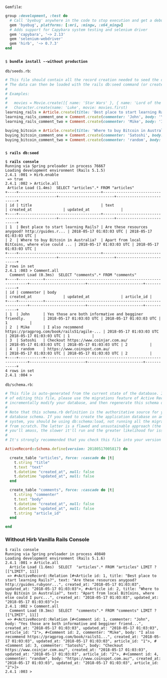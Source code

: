 `Gemfile`:
```ruby
group :development, :test do
  # Call 'byebug' anywhere in the code to stop execution and get a debugger console
  gem 'byebug', platforms: [:mri, :mingw, :x64_mingw]
  # Adds support for Capybara system testing and selenium driver
  gem 'capybara', '~> 2.13'
  gem 'selenium-webdriver'
  gem 'hirb', '~> 0.7.3'
end
```

<pre><code>
$ <b>bundle install --without production</b>
</pre></code>

`db/seeds.rb`:
```ruby
# This file should contain all the record creation needed to seed the database with its default values.
# The data can then be loaded with the rails db:seed command (or created alongside the database with db:setup).
#
# Examples:
#
#   movies = Movie.create([{ name: 'Star Wars' }, { name: 'Lord of the Rings' }])
#   Character.create(name: 'Luke', movie: movies.first)
learning_rails = Article.create(title: 'Best place to start learning Rails?', text: 'Are these resources anygood? http://guides.rubyonrails.org/getting_started.html and https://www.railstutorial.org/')
learning_rails_comment_one = Comment.create(commenter: 'John', body: 'Yes those are both informative and begginer friendly.', article_id: learning_rails.id)
learning_rails_comment_two = Comment.create(commenter: 'Mike', body: 'I also recommend https://pragprog.com/book/rails51/agile-web-development-with-rails-5-1', article_id: learning_rails.id)

buying_bitcoin = Article.create(title: 'Where to buy Bitcoin in Australia?', text: 'Apart from local BitCoins, where else could I purchase from?')
buying_bitcoin_comment_one = Comment.create(commenter: 'Satoshi', body: 'Checkout https://www.coinjar.com.au/', article_id: buying_bitcoin.id)
buying_bitcoin_comment_two = Comment.create(commenter: 'random', body: 'https://www.coinspot.com.au/', article_id: buying_bitcoin.id)
```

<pre><code>
$ <b>rails db:seed</b>

$ <b>rails console</b>
Running via Spring preloader in process 76667
Loading development environment (Rails 5.1.5)
2.4.1 :001 > Hirb.enable
 => true
2.4.1 :002 > Article.all
 Article Load (1.4ms)  SELECT "articles".* FROM "articles"
+----+-------------------------------------+-------------------------------------------------+-------------------------+-------------------------+
| id | title                               | text                                            | created_at              | updated_at              |
+----+-------------------------------------+-------------------------------------------------+-------------------------+-------------------------+
| 1  | Best place to start learning Rails? | Are these resources anygood? http://guides.r... | 2018-05-17 01:03:03 UTC | 2018-05-17 01:03:03 UTC |
| 2  | Where to buy Bitcoin in Australia?  | Apart from local BitCoins, where else could ... | 2018-05-17 01:03:03 UTC | 2018-05-17 01:03:03 UTC |
+----+-------------------------------------+-------------------------------------------------+-------------------------+-------------------------+
2 rows in set
2.4.1 :003 > Comment.all
  Comment Load (0.3ms)  SELECT "comments".* FROM "comments"
+----+-----------+--------------------------------------------------------------+-------------------------+-------------------------+------------+
| id | commenter | body                                                         | created_at              | updated_at              | article_id |
+----+-----------+--------------------------------------------------------------+-------------------------+-------------------------+------------+
| 1  | John      | Yes those are both informative and begginer friendly.        | 2018-05-17 01:03:03 UTC | 2018-05-17 01:03:03 UTC | 1          |
| 2  | Mike      | I also recommend https://pragprog.com/book/rails51/agile-... | 2018-05-17 01:03:03 UTC | 2018-05-17 01:03:03 UTC | 1          |
| 3  | Satoshi   | Checkout https://www.coinjar.com.au/                         | 2018-05-17 01:03:03 UTC | 2018-05-17 01:03:03 UTC | 2          |
| 4  | random    | https://www.coinspot.com.au/                                 | 2018-05-17 01:03:03 UTC | 2018-05-17 01:03:03 UTC | 2          |
+----+-----------+--------------------------------------------------------------+-------------------------+-------------------------+------------+
4 rows in set
2.4.1 :004 >
</pre></code>

`db/schema.rb`:
```ruby
# This file is auto-generated from the current state of the database. Instead
# of editing this file, please use the migrations feature of Active Record to
# incrementally modify your database, and then regenerate this schema definition.
#
# Note that this schema.rb definition is the authoritative source for your
# database schema. If you need to create the application database on another
# system, you should be using db:schema:load, not running all the migrations
# from scratch. The latter is a flawed and unsustainable approach (the more migrations
# you'll amass, the slower it'll run and the greater likelihood for issues).
#
# It's strongly recommended that you check this file into your version control system.

ActiveRecord::Schema.define(version: 20180517005817) do

  create_table "articles", force: :cascade do |t|
    t.string "title"
    t.text "text"
    t.datetime "created_at", null: false
    t.datetime "updated_at", null: false
  end

  create_table "comments", force: :cascade do |t|
    t.string "commenter"
    t.text "body"
    t.datetime "created_at", null: false
    t.datetime "updated_at", null: false
    t.string "article_id"
  end

end
```

### Without Hirb Vanilla Rails Console
```
$ rails console
Running via Spring preloader in process 40840
Loading development environment (Rails 5.1.6)
2.4.1 :001 > Article.all
  Article Load (1.6ms)  SELECT  "articles".* FROM "articles" LIMIT ?  [["LIMIT", 11]]
 => #<ActiveRecord::Relation [#<Article id: 1, title: "Best place to start learning Rails?", text: "Are these resources anygood? http://guides.rubyonr...", created_at: "2018-05-17 01:03:03", updated_at: "2018-05-17 01:03:03">, #<Article id: 2, title: "Where to buy Bitcoin in Australia?", text: "Apart from local BitCoins, where else could I purc...", created_at: "2018-05-17 01:03:03", updated_at: "2018-05-17 01:03:03">]>
2.4.1 :002 > Comment.all
  Comment Load (0.3ms)  SELECT  "comments".* FROM "comments" LIMIT ?  [["LIMIT", 11]]
 => #<ActiveRecord::Relation [#<Comment id: 1, commenter: "John", body: "Yes those are both informative and begginer friend...", created_at: "2018-05-17 01:03:03", updated_at: "2018-05-17 01:03:03", article_id: "1">, #<Comment id: 2, commenter: "Mike", body: "I also recommend https://pragprog.com/book/rails51...", created_at: "2018-05-17 01:03:03", updated_at: "2018-05-17 01:03:03", article_id: "1">, #<Comment id: 3, commenter: "Satoshi", body: "Checkout https://www.coinjar.com.au/", created_at: "2018-05-17 01:03:03", updated_at: "2018-05-17 01:03:03", article_id: "2">, #<Comment id: 4, commenter: "random", body: "https://www.coinspot.com.au/", created_at: "2018-05-17 01:03:03", updated_at: "2018-05-17 01:03:03", article_id: "2">]>
2.4.1 :003 >
```

